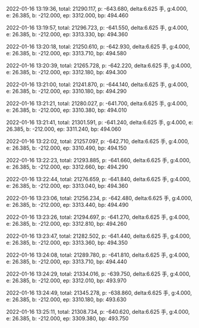 2022-01-16 13:19:36, total: 21290.117, p: -643.680, delta:6.625 手, g:4.000, e: 26.385, b: -212.000, ep: 3312.000, bp: 494.460

2022-01-16 13:19:57, total: 21296.723, p: -641.550, delta:6.625 手, g:4.000, e: 26.385, b: -212.000, ep: 3313.330, bp: 494.360

2022-01-16 13:20:18, total: 21250.610, p: -642.930, delta:6.625 手, g:4.000, e: 26.385, b: -212.000, ep: 3313.710, bp: 494.580

2022-01-16 13:20:39, total: 21265.728, p: -642.220, delta:6.625 手, g:4.000, e: 26.385, b: -212.000, ep: 3312.180, bp: 494.300

2022-01-16 13:21:00, total: 21241.870, p: -644.140, delta:6.625 手, g:4.000, e: 26.385, b: -212.000, ep: 3310.180, bp: 494.290

2022-01-16 13:21:21, total: 21280.027, p: -641.700, delta:6.625 手, g:4.000, e: 26.385, b: -212.000, ep: 3310.380, bp: 494.010

2022-01-16 13:21:41, total: 21301.591, p: -641.240, delta:6.625 手, g:4.000, e: 26.385, b: -212.000, ep: 3311.240, bp: 494.060

2022-01-16 13:22:02, total: 21257.097, p: -642.710, delta:6.625 手, g:4.000, e: 26.385, b: -212.000, ep: 3310.490, bp: 494.150

2022-01-16 13:22:23, total: 21293.885, p: -641.660, delta:6.625 手, g:4.000, e: 26.385, b: -212.000, ep: 3312.660, bp: 494.290

2022-01-16 13:22:44, total: 21276.659, p: -641.840, delta:6.625 手, g:4.000, e: 26.385, b: -212.000, ep: 3313.040, bp: 494.360

2022-01-16 13:23:06, total: 21256.234, p: -642.480, delta:6.625 手, g:4.000, e: 26.385, b: -212.000, ep: 3313.440, bp: 494.490

2022-01-16 13:23:26, total: 21294.697, p: -641.270, delta:6.625 手, g:4.000, e: 26.385, b: -212.000, ep: 3312.810, bp: 494.260

2022-01-16 13:23:47, total: 21282.502, p: -641.440, delta:6.625 手, g:4.000, e: 26.385, b: -212.000, ep: 3313.360, bp: 494.350

2022-01-16 13:24:08, total: 21289.780, p: -641.810, delta:6.625 手, g:4.000, e: 26.385, b: -212.000, ep: 3313.710, bp: 494.440

2022-01-16 13:24:29, total: 21334.016, p: -639.750, delta:6.625 手, g:4.000, e: 26.385, b: -212.000, ep: 3312.010, bp: 493.970

2022-01-16 13:24:49, total: 21345.278, p: -638.860, delta:6.625 手, g:4.000, e: 26.385, b: -212.000, ep: 3310.180, bp: 493.630

2022-01-16 13:25:11, total: 21308.734, p: -640.620, delta:6.625 手, g:4.000, e: 26.385, b: -212.000, ep: 3309.380, bp: 493.750